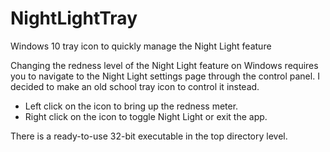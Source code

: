 # NightLightTray
Windows 10 tray icon to quickly manage the Night Light feature  


Changing the redness level of the Night Light feature on Windows requires you to navigate to the Night Light settings page through the control panel. I decided to make an old school tray icon to control it instead.  

<ul>
<li>Left click on the icon to bring up the redness meter.</li>
<li>Right click on the icon to toggle Night Light or exit the app.</li>
</ul>
  
  There is a ready-to-use 32-bit executable in the top directory level.
